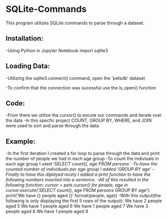 # SQLite-Commands
This program utilizes SQLite commands to parse through a dataset. 

## Installation:
-Using Python in Jupyter Notebook import sqlite3

## Loading Data:
-Utilizing the sqlite3.connect() command, open the 'petsdb' dataset

-To confirm that the connection was sucessful use the is_open() function

## Code:
-From there we utilize the cursor() to excute our commands and iterate over the data
-In this specfic project COUNT, GROUP BY, WHERE, and JOIN were used to sort and parse through the data. 

## Example:
-In the first iteration I created a for loop to parse through the data and print the number of people we had in each age group
-To count the indiviuals in each age group I used 'SELECT count(*), age FROM persons' 
-To have the counted number of individuals per age group I added 'GROUP BY age'
-Finally to have this diplayed nicely I added a print function to have the following numbers inserted into a sentence. 
-All of this resulted in the following function:
      cursor = pets.cursor()
      for people, age in cursor.execute('SELECT count(*), age FROM persons GROUP BY age'):
          print('We have {} people aged {}'.format(people, age))
-With this output(the following is only displaying the first 5 rows of the output):
We have 2 people aged 5
We have 1 people aged 6
We have 1 people aged 7
We have 3 people aged 8
We have 1 people aged 9
